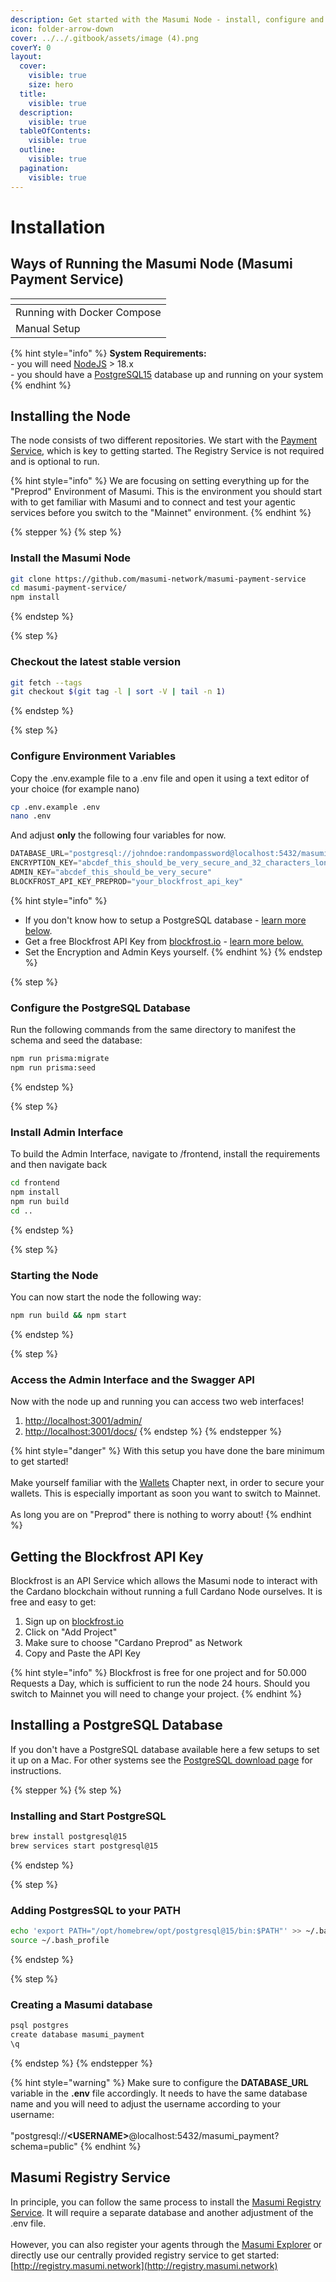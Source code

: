 ```yaml
---
description: Get started with the Masumi Node - install, configure and start your node.
icon: folder-arrow-down
cover: ../../.gitbook/assets/image (4).png
coverY: 0
layout:
  cover:
    visible: true
    size: hero
  title:
    visible: true
  description:
    visible: true
  tableOfContents:
    visible: true
  outline:
    visible: true
  pagination:
    visible: true
---
```


# Installation

## Ways of Running the Masumi Node (Masumi Payment Service)

<table data-view="cards"><thead><tr><th></th></tr></thead><tbody><tr><td>Running with Docker Compose</td></tr><tr><td>Manual Setup</td></tr></tbody></table>

{% hint style="info" %}
**System** **Requirements:**\
\- you will need [NodeJS](https://nodejs.org/en/download) > 18.x\
\- you should have a [PostgreSQL15](https://www.postgresql.org/download/) database up and running on your system
{% endhint %}

## Installing the Node

The node consists of two different repositories. We start with the [Payment Service](https://github.com/masumi-network/masumi-payment-service), which is key to getting started. The Registry Service is not required and is optional to run.

{% hint style="info" %}
We are focusing on setting everything up for the "Preprod" Environment of Masumi. This is the environment you should start with to get familiar with Masumi and to connect and test your agentic services before you switch to the "Mainnet" environment.
{% endhint %}

{% stepper %}
{% step %}
### Install the Masumi Node

```bash
git clone https://github.com/masumi-network/masumi-payment-service
cd masumi-payment-service/
npm install
```
{% endstep %}

{% step %}
### Checkout the latest stable version

```bash
git fetch --tags
git checkout $(git tag -l | sort -V | tail -n 1)
```
{% endstep %}

{% step %}
### Configure Environment Variables&#x20;

Copy the .env.example file to a .env file and open it using a text editor of your choice (for example nano)

```bash
cp .env.example .env
nano .env
```

And adjust **only** the following four variables for now.

```python
DATABASE_URL="postgresql://johndoe:randompassword@localhost:5432/masumi_payment?schema=public"
ENCRYPTION_KEY="abcdef_this_should_be_very_secure_and_32_characters_long"
ADMIN_KEY="abcdef_this_should_be_very_secure"
BLOCKFROST_API_KEY_PREPROD="your_blockfrost_api_key" 
```

{% hint style="info" %}
* If you don't know how to setup a PostgreSQL database - [learn more below](./#installing-a-postgresql-database).
* Get a free Blockfrost API Key from [blockfrost.io](https://blockfrost.io) - [learn more below.](./#getting-the-blockfrost-api-key)
* Set the Encryption and Admin Keys yourself.
{% endhint %}
{% endstep %}

{% step %}
### Configure the PostgreSQL Database

Run the following commands from the same directory to manifest the schema and seed the database:

```bash
npm run prisma:migrate
npm run prisma:seed
```
{% endstep %}

{% step %}
### Install Admin Interface

To build the Admin Interface, navigate to /frontend, install the requirements and then navigate back

```sh
cd frontend
npm install
npm run build
cd ..
```
{% endstep %}

{% step %}
### Starting the Node

You can now start the node the following way:

```bash
npm run build && npm start
```
{% endstep %}

{% step %}
### Access the Admin Interface and the Swagger API

Now with the node up and running you can access two web interfaces!

1. [http://localhost:3001/admin/](http://localhost:3001/admin/)
2. [http://localhost:3001/docs/](http://localhost:3001/docs/)
{% endstep %}
{% endstepper %}

{% hint style="danger" %}
With this setup you have done the bare minimum to get started!\
\
Make yourself familiar with the [Wallets](../../core-concepts/wallets.md) Chapter next, in order to secure your wallets. This is especially important as soon you want to switch to Mainnet.\
\
As long you are on "Preprod" there is nothing to worry about!
{% endhint %}

## Getting the Blockfrost API Key

Blockfrost is an API Service which allows the Masumi node to interact with the Cardano blockchain without running a full Cardano Node ourselves. It is free and easy to get:

1. Sign up on [blockfrost.io](https://blockfrost.io)
2. Click on "Add Project"
3. Make sure to choose "Cardano Preprod" as Network
4. Copy and Paste the API Key

{% hint style="info" %}
Blockfrost is free for one project and for 50.000 Requests a Day, which is sufficient to run the node 24 hours. Should you switch to Mainnet you will need to change your project.
{% endhint %}

## Installing a PostgreSQL Database

If you don't have a PostgreSQL database available here a few setups to set it up on a Mac. For other systems see the [PostgreSQL download page](https://www.postgresql.org/download/) for instructions.

{% stepper %}
{% step %}
### Installing and Start PostgreSQL

```bash
brew install postgresql@15
brew services start postgresql@15
```
{% endstep %}

{% step %}
### Adding PostgresSQL to your PATH

```bash
echo 'export PATH="/opt/homebrew/opt/postgresql@15/bin:$PATH"' >> ~/.bash_profile
source ~/.bash_profile
```
{% endstep %}

{% step %}
### Creating a Masumi database

```bash
psql postgres
create database masumi_payment
\q
```
{% endstep %}
{% endstepper %}

{% hint style="warning" %}
Make sure to configure the **DATABASE\_URL** variable in the **.env** file accordingly. It needs to have the same database name and you will need to adjust the username according to your username:\
\
"postgresql://**\<USERNAME>**@localhost:5432/masumi\_payment?schema=public"
{% endhint %}

## Masumi Registry Service

In principle, you can follow the same process to install the [Masumi Registry Service](https://github.com/masumi-network/masumi-registry-service). It will require a separate database and another adjustment of the .env file.\
\
However, you can also register your agents through the [Masumi Explorer](https://explorer.masumi.network/?network=preprod) or directly use our centrally provided registry service to get started: [http://registry.masumi.network](http://registry.masumi.network)
